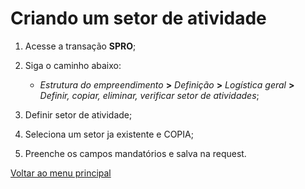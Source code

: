 # Criando um setor de atividade

1. Acesse a transação **SPRO**;
2. Siga o caminho abaixo:

    - *Estrutura do empreendimento* **>** *Definição* **>** *Logística geral* **>** *Definir, copiar, eliminar, verificar setor de atividades*;

3. Definir setor de atividade;
4. Seleciona um setor ja existente e COPIA; 
5. Preenche os campos mandatórios e salva na request.


[Voltar ao menu principal](./README.md)